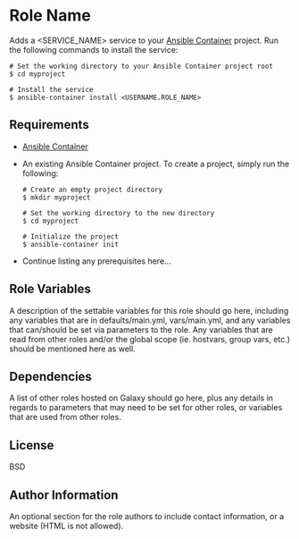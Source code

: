 # Role Name

Adds a <SERVICE_NAME> service to your [Ansible Container](https://github.com/ansible/ansible-container) project. Run the following commands
to install the service:

```shell
# Set the working directory to your Ansible Container project root
$ cd myproject

# Install the service
$ ansible-container install <USERNAME.ROLE_NAME>
```

## Requirements

- [Ansible Container](https://github.com/ansible/ansible-container)
- An existing Ansible Container project. To create a project, simply run the following:

    ```shell
    # Create an empty project directory
    $ mkdir myproject

    # Set the working directory to the new directory
    $ cd myproject

    # Initialize the project
    $ ansible-container init
    ```

- Continue listing any prerequisites here...

## Role Variables

A description of the settable variables for this role should go here, including any variables that are in defaults/main.yml, vars/main.yml, and any variables that can/should be set
via parameters to the role. Any variables that are read from other roles and/or the global scope (ie. hostvars, group vars, etc.) should be mentioned here as well.

## Dependencies

A list of other roles hosted on Galaxy should go here, plus any details in regards to parameters that may need to be set for other roles, or variables that are used from other roles.

## License

BSD

## Author Information

An optional section for the role authors to include contact information, or a website (HTML is not allowed).
